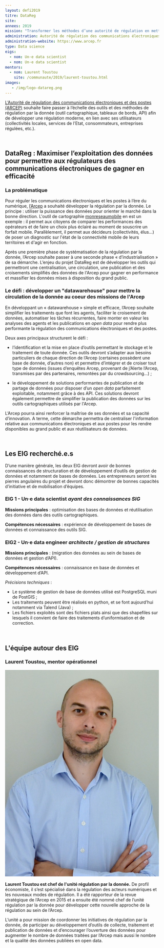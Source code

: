 ```yaml
---
layout: defi2019
titre: DataReg
site:  
annees: 2019
mission: "Transformer les méthodes d’une autorité de régulation en mettant la circulation de la donnée au cœur de ses missions"
administration: Autorité de régulation des communications électroniques et des postes
administration-website: https://www.arcep.fr
type: Data science
eigs:
  - nom: Un·e data scientist
  - nom: Un·e data scientist
mentors:
  - nom: Laurent Toustou
    site: /communaute/2019/laurent-toustou.html
images:
   - /img/logo-datareg.png
---
```


[L’Autorité de régulation des communications électroniques et des
postes (ARCEP)](https://www.arcep.fr/) souhaite faire passer à l’échelle des outils et des
méthodes de régulation par la donnée (outil cartographique,
tableaux de bords, API) afin de développer une régulation moderne, en
lien avec ses utilisateurs (collectivités locales, services de l’Etat,
consommateurs, entreprises régulées, etc.).

<br/>

## DataReg : Maximiser l’exploitation des données pour permettre aux régulateurs des communications électroniques de gagner en efficacité

### La problématique

Pour réguler les communications électroniques et les postes à l’ère
du numérique, [l’Arcep](https://www.arcep.fr/) a souhaité développer
la régulation par la donnée. Le principe : utiliser la puissance des
données pour orienter le marché dans la bonne direction. L'outil de
cartographie [monreseaumobile](https://www.monreseaumobile.fr/) en
est un exemple : il permet aux citoyens de comparer les performances
des opérateurs et de faire un choix plus éclairé au moment de souscrire
un forfait mobile. Parallèlement, il permet aux décideurs (collectivités,
élus...) de poser un diagnostic sur l'état de la connectivité mobile
de leurs territoires et d'agir en fonction.

Après une première phase de systématisation de la régulation par la
donnée, l’Arcep souhaite passer à une seconde phase « d’industrialisation »
de sa démarche. L’enjeu du projet DataReg est de développer les outils qui
permettront une centralisation, une circulation, une publication et des croisements
simplifiés des données de l'Arcep pour gagner en performance et massifier
les données mises à disposition du grand public.

### Le défi : développer un "datawarehouse" pour mettre la circulation de la donnée au coeur des missions de l'Arcep

En développant un « datawarehouse » simple et efficace, l’Arcep
souhaite simplifier les traitements que font les agents, faciliter le
croisement de données, automatiser les tâches récurrentes, faire
monter en valeur les analyses des agents et les publications en _open
data_ pour rendre plus performante la régulation des communications
électroniques et des postes.

Deux axes principaux structurent le défi :

-	l’identification et la mise en place d’outils permettant le
     stockage et le traitement de toute donnée. Ces outils devront
     s’adapter aux besoins particuliers de chaque direction de l’Arcep
     (certaines possèdent une base de donnée, d’autres non) et
     permettre d’intégrer et de croiser tout type de données (issues
     d’enquêtes Arcep, provenant de j’Alerte l’Arcep, transmises par
     des partenaires, remontées par du crowdsourcing…) ;

-	le développement de solutions performantes de publication et de
     partage de données pour disposer d’un _open data_ parfaitement
     exploitable, notamment grâce à des API. Ces solutions devront
     également permettre de simplifier la publication des données sur
     les outils cartographiques utilisés par l'Arcep.

L’Arcep pourra ainsi renforcer la maîtrise de ses données et sa
capacité d’innovation. A terme, cette démarche permettra de
centraliser l'information relative aux communications électroniques et
aux postes pour les rendre disponibles au grand public et aux
réutilisateurs de données.

<br/>

## Les EIG recherché.e.s

D’une manière générale, les deux EIG devront avoir de bonnes
connaissances de structuration et de développement d’outils de gestion
de données et notamment de bases de données. Les entrepreneurs seront
les pierres angulaires du projet et devront donc démontrer de bonnes
capacités d’initiative et de mobilisation d’équipes.

### EIG 1 - Un·e data scientist _ayant des connaissances SIG_

**Missions principales** : optimisation des bases de données et
réutilisation des données dans des outils cartographiques.

**Compétences nécessaires** : expérience de développement de bases de
données et connaissance des outils SIG.

### EIG2 - Un·e data engineer _architecte / gestion de structures_

**Missions principales** : (migration des données au sein de bases de
données et gestion d’API).

**Compétences nécessaires** : connaissance en base de données et développement d’API.

_Précisions techniques_ :

-	Le système de gestion de base de données utilisé est PostgreSQL
     muni de PostGIS ;
-	Les traitements peuvent être réalisés en python, et se font
     aujourd’hui notamment via Talend (Java) ;
-	Les fichiers exploités sont des fichiers plats ainsi que des
     shapefiles sur lesquels il convient de faire des traitements
     d’uniformisation et de correction.

<br/>

## L'équipe autour des EIG

### Laurent Toustou, mentor opérationnel

![Laurent Toustou](/img/communaute/laurent-toustou.png)

**Laurent Toustou est chef de l'unité régulation par la donnée.** De
profil économiste, il s’est spécialisé dans la régulation des acteurs
numériques et les nouveaux modes de régulation. Il a été rapporteur de
la revue stratégique de l’Arcep en 2015 et a ensuite été nommé chef de
l’unité régulation par la donnée pour développer cette nouvelle
approche de la régulation au sein de l’Arcep.

L’unité a pour mission de coordonner les initiatives de régulation par
la donnée, de participer au développement d’outils de collecte,
traitement et publication de données et d’encourager l’ouverture des
données pour augmenter le nombre de données traitées par l’Arcep mais
aussi le nombre et la qualité des données publiées en open data.
